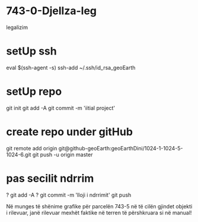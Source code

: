 # 743-0-Djellza-leg
legalizim
# setUp ssh
 eval $(ssh-agent -s) 
 ssh-add ~/.ssh/id_rsa_geoEarth 

# setUp repo
 git init 
 git add -A 
 git commit -m 'iitial project' 
# create repo under gitHub
git remote add origin git@github-geoEarth:geoEarthDini/1024-1-1024-5-1024-6.git 
git push -u origin master  
# pas secilit ndrrim
? git add -A 
? git commit -m 'lloji i ndrrimit'
 git push

 Në munges të shënime grafike për parcelën 743-5 në të cilën gjindet objekti i rilevuar, janë rilevuar mexhët faktike në terren të përshkruara si në manual!